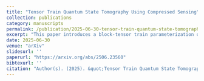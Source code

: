 ```yaml
---
title: "Tensor Train Quantum State Tomography Using Compressed Sensing"
collection: publications
category: manuscripts
permalink: /publication/2025-06-30-tensor-train-quantum-state-tomography-using-compressed-sensing
excerpt: "This paper introduces a block-tensor train parameterization of the density matrix, making quantum state tomography more memory- and computationally efficient."
date: 2025-06-30
venue: "arXiv"
slidesurl: ''
paperurl: "https://arxiv.org/abs/2506.23560"
bibtexurl: ''
citation: "Author(s). (2025). &quot;Tensor Train Quantum State Tomography Using Compressed Sensing.&quot; <i>arXiv</i>."
---
```

